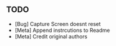 ## TODO

- [Bug] Capture Screen doesnt reset
- [Meta] Append instrcutions to Readme
- [Meta] Credit original authors
